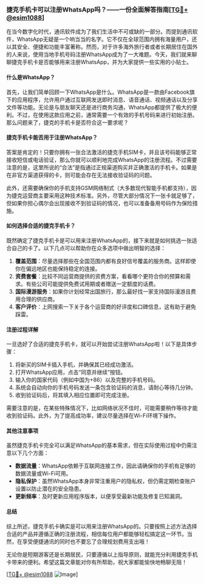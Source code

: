 ### 捷克手机卡可以注册WhatsApp吗？——一份全面解答指南[[TG💪+ @esim1088](https://t.me/s/esim1088)]

在当今数字化时代，通讯软件成为了我们生活中不可或缺的一部分。而提到通讯软件，WhatsApp无疑是一个响当当的名字。它不仅在全球范围内拥有海量用户，还以其安全、便捷和功能丰富著称。然而，对于许多海外旅行者或者长期居住在国外的人来说，使用当地手机号码注册WhatsApp成为了一大难题。今天，我们就来聊聊捷克手机卡是否能够用来注册WhatsApp，并为大家提供一些实用的小贴士。

#### 什么是WhatsApp？

首先，让我们简单回顾一下WhatsApp是什么。WhatsApp是一款由Facebook旗下的应用程序，允许用户通过互联网发送即时消息、语音通话、视频通话以及分享文件等功能。无论是与朋友聊天还是进行商务沟通，WhatsApp都提供了极大的便利。不过，在使用这款应用之前，通常需要一个有效的手机号码来进行初始注册。那么问题来了，捷克的手机卡是否符合这一要求呢？

#### 捷克手机卡能否用于注册WhatsApp？

答案是肯定的！只要你拥有一张合法激活的捷克手机SIM卡，并且该号码能够正常接收短信或电话验证，那么你就可以顺利地完成WhatsApp的注册流程。不过需要注意的是，这里所说的“合法”是指通过正规渠道购买并正确激活的手机卡。如果是在非官方渠道获得的卡，则可能会存在无法接收验证码的问题。

此外，还需要确保你的手机支持GSM网络制式（大多数现代智能手机都支持），因为捷克运营商主要采用这种技术标准。另外，尽管大部分情况下一张卡就足够了，但如果你担心偶尔会出现接收不到验证码的情况，也可以准备备用号码作为保险措施。

#### 如何选择合适的捷克手机卡？

既然确定了捷克手机卡是可以用来注册WhatsApp的，接下来就是如何挑选一张适合自己的卡了。以下几点可以帮助你在众多选项中做出明智的选择：

1. **覆盖范围**：尽量选择那些在全国范围内都有良好信号覆盖的服务商。这样即使你在偏远地区也能保持稳定的连接。
2. **资费套餐**：比较不同运营商提供的资费方案，看看哪个更符合你的预算和需求。有些公司可能提供免费试用期或者赠送一定额度的话费。
3. **国际漫游服务**：如果你计划经常出国旅行，那么最好找一家支持国际漫游且费用合理的供应商。
4. **客户评价**：上网搜索一下关于各个运营商的好评度和口碑信息，这有助于避免踩雷。

#### 注册过程详解

一旦选好了合适的捷克手机卡，就可以开始尝试注册WhatsApp啦！以下是具体步骤：

1. 将新买的SIM卡插入手机，并确保其已经成功激活。
2. 打开WhatsApp应用，点击“同意并继续”按钮。
3. 输入你的国家代码（例如中国为+86）以及完整的手机号码。
4. 系统会自动向你的手机号码发送一条包含验证码的消息，请耐心等待几分钟。
5. 收到验证码后，将其填入相应位置即可完成注册。

需要注意的是，在某些特殊情况下，比如网络状况不佳时，可能需要稍作等待才能收到验证码。此外，为了提高成功率，建议尽量选择在Wi-Fi环境下操作。

#### 其他注意事项

虽然捷克手机卡完全可以满足WhatsApp的基本需求，但在实际使用过程中仍需注意以下几个方面：

- **数据流量**：WhatsApp依赖于互联网连接工作，因此请确保你的手机有足够的数据流量或Wi-Fi可用。
- **隐私保护**：虽然WhatsApp本身非常注重用户的隐私权，但仍需定期检查账户设置以防止潜在的安全隐患。
- **更新频率**：及时更新应用程序版本，以便享受最新功能及修复已知漏洞。

#### 总结

综上所述，捷克手机卡确实是可以用来注册WhatsApp的。只要按照上述方法选择合适的产品并遵循正确的注册流程，相信每位用户都能够轻松搞定这一环节。当然，在享受便捷通讯的同时也不要忘了合理规划费用支出哦！

无论你是短期游客还是长期居民，只要遵循以上指导原则，就能充分利用捷克手机卡带来的便利。希望这篇文章能对你有所帮助，祝大家都能愉快地畅聊无阻！

[[TG💪+ @esim1088](https://t.me/s/esim1088) ![Image](https://i.postimg.cc/4NQfJmqS/Snipaste-2025-05-13-00-14-12.png)]
